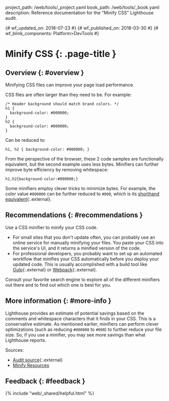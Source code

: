 project_path: /web/tools/_project.yaml
book_path: /web/tools/_book.yaml
description: Reference documentation for the "Minify CSS" Lighthouse audit.

{# wf_updated_on: 2018-07-23 #}
{# wf_published_on: 2018-03-30 #}
{# wf_blink_components: Platform>DevTools #}

# Minify CSS  {: .page-title }

## Overview {: #overview }

Minifying CSS files can improve your page load performance.

CSS files are often larger than they need to be. For example:

    /* Header background should match brand colors. */
    h1 {
      background-color: #000000;
    }
    h2 {
      background-color: #000000;
    }

Can be reduced to:

    h1, h2 { background-color: #000000; }

From the perspective of the browser, these 2 code samples are functionally
equivalent, but the second example uses less bytes. Minifiers can further
improve byte efficiency by removing whitespace:

    h1,h2{background-color:#000000;}

Some minifiers employ clever tricks to minimize bytes. For example, the color
value `#000000` can be further reduced to `#000`, which is its [shorthand
equivalent][shorthand]{:.external}.

[shorthand]: https://drafts.csswg.org/css-color-3/#rgb-color

## Recommendations {: #recommendations }

Use a CSS minifier to minify your CSS code.

* For small sites that you don't update often, you can probably use an online
  service for manually minifying your files. You paste your CSS into the
  service's UI, and it returns a minified version of the code.
* For professional developers, you probably want to set up an automated
  workflow that minifies your CSS automatically before you deploy your updated
  code. This is usually accomplished with a build tool like
  [Gulp][Gulp]{:.external} or [Webpack][Webpack]{:.external}.

[Gulp]: https://gulpjs.com/
[Webpack]: https://webpack.js.org/

Consult your favorite search engine to explore all of the different minifiers
out there and to find out which one is best for you.

## More information {: #more-info }

Lighthouse provides an estimate of potential savings based on the comments
and whitespace characters that it finds in your CSS. This is a conservative
estimate. As mentioned earlier, minifiers can perform clever optimizations
(such as reducing `#000000` to `#000`) to further reduce your file size. So,
if you use a minifier, you may see more savings than what Lighthouse reports.

Sources:

* [Audit source][src]{:.external}
* [Minify Resources](/speed/docs/insights/MinifyResources)

[src]: https://github.com/GoogleChrome/lighthouse/blob/master/lighthouse-core/audits/byte-efficiency/unminified-css.js

## Feedback {: #feedback }

{% include "web/_shared/helpful.html" %}
